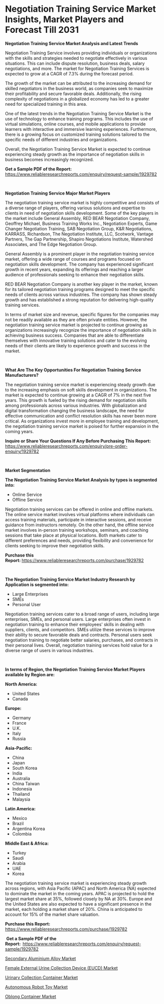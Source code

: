 <p><h1>Negotiation Training Service Market Insights, Market Players and Forecast Till 2031</h1></p><p><strong>Negotiation Training Service Market Analysis and Latest Trends</strong></p>
<p><p>Negotiation Training Service involves providing individuals or organizations with the skills and strategies needed to negotiate effectively in various situations. This can include dispute resolution, business deals, salary negotiations, and more. The market for Negotiation Training Services is expected to grow at a CAGR of 7.3% during the forecast period.</p><p>The growth of the market can be attributed to the increasing demand for skilled negotiators in the business world, as companies seek to maximize their profitability and secure favorable deals. Additionally, the rising complexity of negotiations in a globalized economy has led to a greater need for specialized training in this area.</p><p>One of the latest trends in the Negotiation Training Service Market is the use of technology to enhance training programs. This includes the use of virtual simulations, online courses, and mobile applications to provide learners with interactive and immersive learning experiences. Furthermore, there is a growing focus on customized training solutions tailored to the specific needs of different industries and organizations.</p><p>Overall, the Negotiation Training Service Market is expected to continue experiencing steady growth as the importance of negotiation skills in business becomes increasingly recognized.</p></p>
<p><strong>Get a Sample PDF of the Report:&nbsp;</strong> <a href="https://www.reliableresearchreports.com/enquiry/request-sample/1929782">https://www.reliableresearchreports.com/enquiry/request-sample/1929782</a></p>
<p>&nbsp;</p>
<p><strong>Negotiation Training Service Major Market Players</strong></p>
<p><p>The negotiation training service market is highly competitive and consists of a diverse range of players, offering various solutions and expertise to clients in need of negotiation skills development. Some of the key players in the market include General Assembly, RED BEAR Negotiation Company, Geoffrey Michael, Business Training Works Inc., Negotiation Experts, Game Changer Negotiation Training, SAB Negotiation Group, K&R Negotiations, KARRASS, Richardson, The Negotiation Institute, LLC, Scotwork, Vantage Partners, The Gap Partnership, Shapiro Negotiations Institute, Watershed Associates, and The Edge Negotiation Group.</p><p>General Assembly is a prominent player in the negotiation training service market, offering a wide range of courses and programs focused on negotiation skills development. The company has experienced significant growth in recent years, expanding its offerings and reaching a larger audience of professionals seeking to enhance their negotiation skills.</p><p>RED BEAR Negotiation Company is another key player in the market, known for its tailored negotiation training programs designed to meet the specific needs of clients across various industries. The company has shown steady growth and has established a strong reputation for delivering high-quality training services.</p><p>In terms of market size and revenue, specific figures for the companies may not be readily available as they are often private entities. However, the negotiation training service market is projected to continue growing as organizations increasingly recognize the importance of negotiation skills in achieving business success. Companies that are able to differentiate themselves with innovative training solutions and cater to the evolving needs of their clients are likely to experience growth and success in the market.</p></p>
<p>&nbsp;</p>
<p><strong>What Are The Key Opportunities For Negotiation Training Service Manufacturers?</strong></p>
<p><p>The negotiation training service market is experiencing steady growth due to the increasing emphasis on soft skills development in organizations. The market is expected to continue growing at a CAGR of 7% in the next five years. This growth is fueled by the rising demand for negotiation skills among professionals across various industries. With globalization and digital transformation changing the business landscape, the need for effective communication and conflict resolution skills has never been more critical. As organizations invest more in employee training and development, the negotiation training service market is poised for further expansion in the coming years.</p></p>
<p><strong>Inquire or Share Your Questions If Any Before Purchasing This Report:</strong> <a href="https://www.reliableresearchreports.com/enquiry/pre-order-enquiry/1929782">https://www.reliableresearchreports.com/enquiry/pre-order-enquiry/1929782</a></p>
<p>&nbsp;</p>
<p><strong>Market Segmentation</strong></p>
<p><strong>The Negotiation Training Service Market Analysis by types is segmented into:</strong></p>
<p><ul><li>Online Service</li><li>Offline Service</li></ul></p>
<p><p>Negotiation training services can be offered in online and offline markets. The online service market involves virtual platforms where individuals can access training materials, participate in interactive sessions, and receive guidance from instructors remotely. On the other hand, the offline service market involves in-person training workshops, seminars, and coaching sessions that take place at physical locations. Both markets cater to different preferences and needs, providing flexibility and convenience for clients seeking to improve their negotiation skills.</p></p>
<p><strong>Purchase this Report:&nbsp;</strong><a href="https://www.reliableresearchreports.com/purchase/1929782">https://www.reliableresearchreports.com/purchase/1929782</a></p>
<p>&nbsp;</p>
<p><strong>The Negotiation Training Service Market Industry Research by Application is segmented into:</strong></p>
<p><ul><li>Large Enterprises</li><li>SMEs</li><li>Personal User</li></ul></p>
<p><p>Negotiation training services cater to a broad range of users, including large enterprises, SMEs, and personal users. Large enterprises often invest in negotiation training to enhance their employees' skills in dealing with suppliers, clients, and competitors. SMEs utilize these services to improve their ability to secure favorable deals and contracts. Personal users seek negotiation training to negotiate better salaries, purchases, and contracts in their personal lives. Overall, negotiation training services hold value for a diverse range of users in various industries.</p></p>
<p>&nbsp;</p>
<p><strong>In terms of Region, the Negotiation Training Service Market Players available by Region are:</strong></p>
<p>
    <p> <strong> North America: </strong>
        <ul>
            <li>United States</li>
            <li>Canada</li>
        </ul>
        </p> 
    <p> <strong> Europe: </strong>
        <ul>
            <li>Germany</li>
            <li>France</li>
            <li>U.K.</li>
            <li>Italy</li>
            <li>Russia</li>
        </ul>
        </p> 
    <p> <strong> Asia-Pacific: </strong>
        <ul>
            <li>China</li>
            <li>Japan</li>
            <li>South Korea</li>
            <li>India</li>
            <li>Australia</li>
            <li>China Taiwan</li>
            <li>Indonesia</li>
            <li>Thailand</li>
            <li>Malaysia</li>
        </ul>
        </p> 
    <p> <strong> Latin America: </strong>
        <ul>
            <li>Mexico</li>
            <li>Brazil</li>
            <li>Argentina Korea</li>
            <li>Colombia</li>
        </ul>
        </p> 
    <p> <strong> Middle East & Africa: </strong>
        <ul>
            <li>Turkey</li>
            <li>Saudi</li>
            <li>Arabia</li>
            <li>UAE</li>
            <li>Korea</li>
        </ul>
    </p>
    </p>
<p><p>The negotiation training service market is experiencing steady growth across regions, with Asia Pacific (APAC) and North America (NA) expected to dominate the market in the coming years. APAC is projected to hold the largest market share at 35%, followed closely by NA at 30%. Europe and the United States are also expected to have a significant presence in the market, each holding a market share of 20%. China is anticipated to account for 15% of the market share valuation.</p></p>
<p><strong>Purchase this Report: </strong><a href="https://www.reliableresearchreports.com/purchase/1929782">https://www.reliableresearchreports.com/purchase/1929782</a></p>
<p>&nbsp;<strong>Get a Sample PDF of the Report:&nbsp;&nbsp;</strong><a href="https://www.reliableresearchreports.com/enquiry/request-sample/1929782">https://www.reliableresearchreports.com/enquiry/request-sample/1929782</a></p>
<p><strong></strong></p>
<p><p><a href="https://rainy-horn-d69.notion.site/Secondary-Aluminium-Alloy-Market-Growth-Market-Trends-COVID-19-Impact-and-Forecasts-for-period-fr-670fd30ef188458e87badb1911a6629f">Secondary Aluminium Alloy Market</a></p><p><a href="https://woozy-pyroraptor-a1f.notion.site/Female-External-Urine-Collection-Device-EUCD-Market-Size-Global-Industry-Overview-Market-Segment-f9a51003d87e4b1f8fffacac7f03b99d">Female External Urine Collection Device (EUCD) Market</a></p><p><a href="https://rainy-horn-d69.notion.site/Urinary-Collection-Container-Market-Size-Growing-and-Forecasted-for-period-from-2024-2031-and-prov-a742d317def741e1b9776f7ecb9b6705">Urinary Collection Container Market</a></p><p><a href="https://view.publitas.com/reportprime-1/autonomous-robot-toy-market-with-the-goal-of-estimating-the-market-size-and-future-growth-potential-of-various-market-segments-based-on-component-applications-end-user-and-region/">Autonomous Robot Toy Market</a></p><p><a href="https://view.publitas.com/reportprime-1/oblong-container-market-size-growing-and-forecasted-for-period-from-2024-2031-and-provides-complete-market-analysis-of-this-market/">Oblong Container Market</a></p></p>